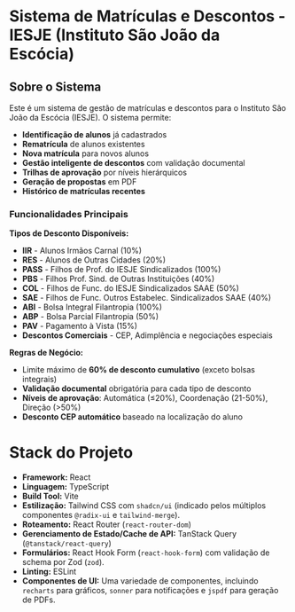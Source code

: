 # Sistema de Matrículas e Descontos - IESJE (Instituto São João da Escócia)

## Sobre o Sistema

Este é um sistema de gestão de matrículas e descontos para o Instituto São João da Escócia (IESJE). O sistema permite:

- **Identificação de alunos** já cadastrados
- **Rematrícula** de alunos existentes
- **Nova matrícula** para novos alunos
- **Gestão inteligente de descontos** com validação documental
- **Trilhas de aprovação** por níveis hierárquicos
- **Geração de propostas** em PDF
- **Histórico de matrículas recentes**

### Funcionalidades Principais

**Tipos de Desconto Disponíveis:**
- **IIR** - Alunos Irmãos Carnal (10%)
- **RES** - Alunos de Outras Cidades (20%)
- **PASS** - Filhos de Prof. do IESJE Sindicalizados (100%)
- **PBS** - Filhos Prof. Sind. de Outras Instituições (40%)
- **COL** - Filhos de Func. do IESJE Sindicalizados SAAE (50%)
- **SAE** - Filhos de Func. Outros Estabelec. Sindicalizados SAAE (40%)
- **ABI** - Bolsa Integral Filantropia (100%)
- **ABP** - Bolsa Parcial Filantropia (50%)
- **PAV** - Pagamento à Vista (15%)
- **Descontos Comerciais** - CEP, Adimplência e negociações especiais

**Regras de Negócio:**
- Limite máximo de **60% de desconto cumulativo** (exceto bolsas integrais)
- **Validação documental** obrigatória para cada tipo de desconto
- **Níveis de aprovação**: Automática (≤20%), Coordenação (21-50%), Direção (>50%)
- **Desconto CEP automático** baseado na localização do aluno

# Stack do Projeto

*   **Framework:** React
*   **Linguagem:** TypeScript
*   **Build Tool:** Vite
*   **Estilização:** Tailwind CSS com `shadcn/ui` (indicado pelos múltiplos componentes `@radix-ui` e `tailwind-merge`).
*   **Roteamento:** React Router (`react-router-dom`)
*   **Gerenciamento de Estado/Cache de API:** TanStack Query (`@tanstack/react-query`)
*   **Formulários:** React Hook Form (`react-hook-form`) com validação de schema por Zod (`zod`).
*   **Linting:** ESLint
*   **Componentes de UI:** Uma variedade de componentes, incluindo `recharts` para gráficos, `sonner` para notificações e `jspdf` para geração de PDFs.
